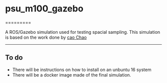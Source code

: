 # psu_m100_gazebo
=========

A ROS/Gazebo simulation used for testing spacial sampling.
This simulation is based on the work done by [cao Chao](https://github.com/caochao39/hku_m100_gazebo)

---

## To do

* There will be instructions on how to install on an unbuntu 16 system
* There will be a docker image made of the final simulation.

